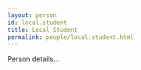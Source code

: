 ```yaml
---
layout: person
id: local.student
title: Local Student
permalink: people/local.student.html
---
```


Person details...